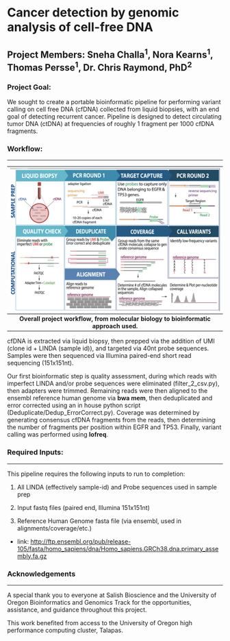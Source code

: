 # Cancer detection by genomic analysis of cell-free DNA 

## Project Members: Sneha Challa<sup>1</sup>, Nora Kearns<sup>1</sup>, Thomas Persse<sup>1</sup>, Dr. Chris Raymond, PhD<sup>2</sup>


### Project Goal:
We sought to create a portable bioinformatic pipeline for performing variant calling on cell free DNA (cfDNA) collected from liquid biopsies, with an end goal of detecting recurrent cancer. Pipeline is designed to detect circulating tumor DNA (ctDNA) at frequencies of roughly 1 fragment per 1000 cfDNA fragments.

### Workflow: 
---
| ![workflow](images/Wkflw_mk2.jpg) |
|:--:|
| <b>Overall project workflow, from molecular biology to bioinformatic approach used. </b>|

cfDNA is extracted via liquid biopsy, then prepped via the addition of UMI (clone id + LINDA (sample id)), and targeted via 40nt probe sequences. Samples were then sequenced via Illumina paired-end short read sequencing (151x151nt). 

Our first bioinformatic step is quality assessment, during which reads with imperfect LINDA and/or probe sequences were eliminated (filter_2_csv.py), then adapters were trimmed. Remaining reads were then aligned to the ensembl reference human genome via **bwa mem**, then deduplicated and error corrected using an in house python script (Deduplicate/Dedup_ErrorCorrect.py). Coverage was determined by generating consensus cfDNA fragments from the reads, then determining the number of fragments per position within EGFR and TP53. Finally, variant calling was performed using **lofreq**.

### Required Inputs:
---
This pipeline requires the following inputs to run to completion:

1. All LINDA (effectively sample-id) and Probe sequences used in sample prep

2. Input fastq files (paired end, Illumina 151x151nt)

3. Reference Human Genome fasta file (via ensembl, used in alignments/coverage/etc.)
- link: http://ftp.ensembl.org/pub/release-105/fasta/homo_sapiens/dna/Homo_sapiens.GRCh38.dna.primary_assembly.fa.gz


### Acknowledgements
 ---
A special thank you to everyone at Salish Bioscience and the University of Oregon Bioinformatics and Genomics Track for the opportunities, assistance, and guidance throughout this project.

This work benefited from access to the University of Oregon high performance computing cluster, Talapas.
